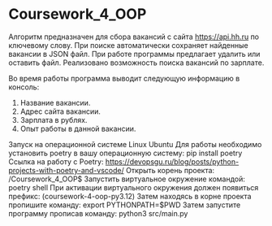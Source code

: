 # Coursework_4_OOP

Алгоритм предназначен для сбора вакансий с сайта https://api.hh.ru по ключевому слову.
При поиске автоматически сохраняет найденные вакансии в JSON файл.
При работе программы предлагает удалить или оставить файл.
Реализовано возможность поиска вакансий по зарплате.

Во время работы программа выводит следующую информацию в консоль:

1. Название вакансии.
2. Адрес сайта вакансии.
3. Зарплата в рублях.
4. Опыт работы в данной вакансии.

Запуск на операционной системе Linux Ubuntu
Для работы необходимо установить poetry в вашу операционную систему: pip install poetry
Ссылка на работу с Poetry: https://devopsgu.ru/blog/posts/python-projects-with-poetry-and-vscode/
Открыть корень проекта: /Coursework_4_OOP$ 
Запустить виртуальное окружение командой: poetry shell 
При активации виртуального окружения должен появиться префикс: (coursework-4-oop-py3.12)
Затем находясь в корне проекта пропишите команду: export PYTHONPATH=$PWD
Затем запустите программу прописав команду: python3 src/main.py
